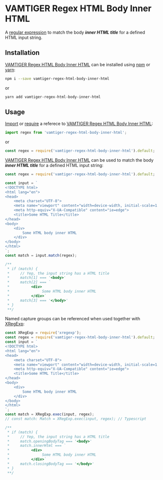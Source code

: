 # VAMTIGER Regex HTML Body Inner HTML
A [regular expression](https://developer.mozilla.org/en-US/docs/Web/JavaScript/Guide/Regular_Expressions) to match the body **_inner HTML title_** for a defined HTML input string.

## Installation
[VAMTIGER Regex HTML Body Inner HTML](https://github.com/vamtiger-project/vamtiger-regex-html-body-inner-html) can be installed using [npm](https://www.npmjs.com/) or [yarn]():
```bash
npm i --save vamtiger-regex-html-body-inner-html
```
or
```bash
yarn add vamtiger-regex-html-body-inner-html
```

## Usage
[Import](https://developer.mozilla.org/en-US/docs/Web/JavaScript/Reference/Statements/import) or [require](https://nodejs.org/api/modules.html#modules_require) a referece to [VAMTIGER Regex HTML Body Inner HTML](https://github.com/vamtiger-project/vamtiger-regex-html-body-inner-html):
```javascript
import regex from 'vamtiger-regex-html-body-inner-html';
```
or
```javascript
const regex = require('vamtiger-regex-html-body-inner-html').default;
```

[VAMTIGER Regex HTML Body Inner HTML](https://github.com/vamtiger-project/vamtiger-regex-html-body-inner-html) can be used to match the body **_inner HTML title_** for a defined HTML input string:
```javascript
const regex = require('vamtiger-regex-html-body-inner-html').default;

const input = `
<!DOCTYPE html>
<html lang="en">
<head>
    <meta charset="UTF-8">
    <meta name="viewport" content="width=device-width, initial-scale=1.0">
    <meta http-equiv="X-UA-Compatible" content="ie=edge">
    <title>Some HTML Title</title>
</head>
<body>
    <div>
        Some HTML body inner HTML
    </div>
</body>
</html>
`;
const match = input.match(regex);

/**
 * if (match) {
 *     // Yep, the input string has a HTML title
 *     match[1] === '<body>'
 *     match[2] === `
 *          <div>
 *               Some HTML body inner HTML
 *          </div>`
 *     match[3] === '</body>'
 * }
 **/
```

Named capture groups can be referenced when used together with [XRegExp](https://www.npmjs.com/package/xregexp):
```javascript
const XRegExp = require('xregexp');
const regex = require('vamtiger-regex-html-body-inner-html').default;
const input = `
<!DOCTYPE html>
<html lang="en">
<head>
    <meta charset="UTF-8">
    <meta name="viewport" content="width=device-width, initial-scale=1.0">
    <meta http-equiv="X-UA-Compatible" content="ie=edge">
    <title>Some HTML Title</title>
</head>
<body>
    <div>
        Some HTML body inner HTML
    </div>
</body>
</html>
`;
const match = XRegExp.exec(input, regex);
// const match: Match = XRegExp.exec(input, regex); // Typescript

/**
 * if (match) {
 *     // Yep, the input string has a HTML title
 *     match.openingBodyTag === '<body>'
 *     match.innerHtml === `
 *          <div>
 *               Some HTML body inner HTML
 *          </div>`
 *     match.closingBodyTag === '</body>'
 * }
 **/
```